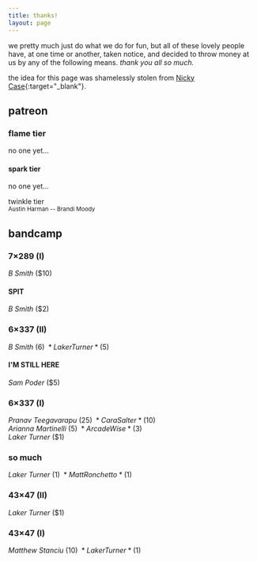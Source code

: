 ```yaml
---
title: thanks!
layout: page
---
```


we pretty much just do what we do for fun, but all of these lovely people have, at one time or another, taken notice, and decided to throw money at us by any of the following means. *thank you all so much.*

the idea for this page was shamelessly stolen from [Nicky Case](https://ncase.me){:target="_blank"}.

## patreon

### flame tier
no one yet...

#### spark tier
no one yet...

twinkle tier\
<small>Austin Harman -- Brandi Moody</small>

## bandcamp

### 7&times;289 (I)
*B Smith* ($10)

#### SPIT
*B Smith* ($2)

### 6&times;337 (II)
*B Smith* ($6)\
*Laker Turner* ($5)

#### I'M STILL HERE
*Sam Poder* ($5)

### 6&times;337 (I)
*Pranav Teegavarapu* ($25)\
*Cara Salter* ($10)\
*Arianna Martinelli* ($5)\
*Arcade Wise* ($3)\
*Laker Turner* ($1)

### so much
*Laker Turner* ($1)\
*Matt Ronchetto* ($1)

### 43&times;47 (II)
*Laker Turner* ($1)

### 43&times;47 (I)
*Matthew Stanciu* ($10)\
*Laker Turner* ($1)
